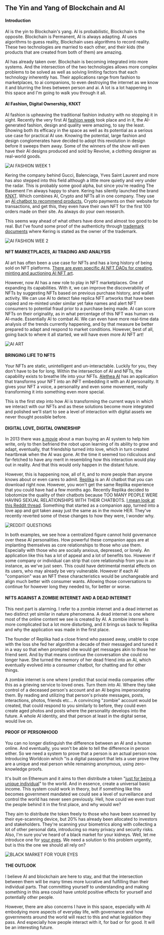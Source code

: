 ## The Yin and Yang of Blockchain and AI

#### Introduction 
AI is the yin to Blockchain's yang. AI is probabilistic, Blockchain is the opposite. Blockchain is Permanent, AI is always adapting. AI uses algorithms to guess reality, Blockchain uses algorithms to record reality. These two technologies are married to each other, and their kids (the products that are created from both of them) are amazing.

AI has already taken over. Blockchain is becoming integrated into more systems. And the intersection of the two technologies allows more complex problems to be solved as well as solving limiting factors that each technology inherently has. Their applications range from fashion to marketplaces, to ai companions, to even destroying the internet as we know it and blurring the lines between person and ai. A lot is a lot happening in this space and I'm going to walk you through it all. 

#### AI Fashion, Digital Ownership, KNXT
AI fashion is upheaving the traditional fashion industry with no stopping it in sight. Recently the very first AI [fashion week](https://fashionweek.ai/) took place and in it, the AI-generated fashion, design and quality were amazing, to say the least. Showing both its efficacy in the space as well as its potential as a serious use case for practical AI use. Knowing the potential, large fashion and design conglomerates have decided to adopt this revolution in design before it sweeps them away. Some of the winners of the show will even have their AI designs produced and sold by Revolve, a clothing designer as real-world goods. 

![AI FASHION WEEK 1](p1.png)

Kering the company behind Gucci, Balenciaga, Yves Saint Laurent and more has also stepped into this field although a little more quietly and very under the radar. This is probably some good alpha, but since you're reading The Basement I'm always happy to share. Kering has silently launched the brand [KNXT](https://www.knxt-boutique.com/). Which combines AI, Crypto and NFTs all in one company. They use an [AI chatbot to recommend products](https://www.knxt-madeline.com/chat), Crypto payments on their website for transactions, and get this, they even have their own NFT for the first 100 orders made on their site. As always do your own research.

This seems way ahead of what others have done and almost too good to be real. But I've found some proof of the authenticity through [trademark documents](https://trademarks.justia.com/793/32/knxt-79332972.html) where Kering is stated as the owner of the trademark.

![AI FASHION WEE 2](p4.png)

#### NFT MARKETPLACES, AI TRADING AND ANALYSIS
AI art has often been a use case for NFTs and has a long history of being sold on NFT platforms. [There are even specific AI NFT DAOs for creating, minting and auctioning AI NFT art](https://www.botto.com/). 

However, now AI has a new role to play in NFT marketplaces. One of expanding its capabilities. With it, we can improve the discoverability of NFTs by suggesting NFTs based on previous purchase history, and wallet activity. We can use AI to detect fake replica NFT artworks that have been copied and re-minted under similar yet fake names and alert NFT consumers to potential fraud prior to a purchase being made. AI can score NFTs on their originality, as in what percentage of this NFT was human vs AI-made. Essentially AI to combat AI. We can even have more real-time data analysis of the trends currently happening, and by that measure be better prepared to adapt and respond to market conditions. However, best of all, going back to where it all started, we will have even more AI NFT art!

![AI ART](p2.jpg)

#### BRINGING LIFE TO NFTS
Your NFTs are static, unintelligent and un-interactable. Luckily for you, they don't have to be for long. Within the intersection of AI and NFTs, the capability exists to breathe life into your NFTs. [Alethea AI](https://twitter.com/real_alethea/status/1678760436194492417) has an application that transforms your NFT into an iNFT embedding it with an AI personality. It gives your NFT a voice, a personality and even some movement, really transforming it into something even more special.

This is the first step into how AI is transforming the current ways in which we interact with our NFTs and as these solutions become more integrated and polished we'll start to see a level of interaction with digital assets we never thought possible before.

#### DIGITAL LOVE, DIGITAL OWNERSHIP
In 2013 there was [a movie](https://www.youtube.com/watch?v=ne6p6MfLBxc) about a man buying an AI system to help him write, only to then befriend the robot upon learning of its ability to grow and adapt, eventually, that friendship turned into love, which in turn created heartbreak when the AI was gone. At the time it seemed too ridiculous and far-fetched to have any merit in resembling how this interaction would play out in reality. And that this would only happen in the distant future. 


However, this is happening now, all of it, and to more people than anyone knows about or even cares to admit. [Replika](https://replika.com/) is an AI chatbot that you can download right now. However, you won't get the same Replika experience that you could have had a few months ago. Recently Replika decided to lobotomize the quality of their chatbots because TOO MANY PEOPLE WERE HAVING SEXUAL RELATIONSHIPS WITH THEIR CHATBOTS. [I mean look at this Reddit thread](https://www.reddit.com/r/replika/comments/lxfh0m/sex_with_replika/). Something that started as a companion app, turned into a love app and got taken away just the same as in the movie HER. They've recently reverted some of these changes to how they were, I wonder why.

![REDDIT QUESTIONS](p3.png)

In both examples, we see how a centralized figure cannot hold governance over these AI personalities. How powerful these companion apps are at implanting themselves as core relationships to those who use them. Especially with those who are socially anxious, depressed, or lonely. An application like this has a lot of appeal and a lot of benefits too. However if some company or individual can strip that core relationship from you in an instance, as we've just seen. This could have detrimental mental effects on its users, who may already be very vulnerable. However if each AI "companion" was an NFT these characteristics would be unchangeable and align much better with consumer wants. Allowing those conversations to continue for however long they needed to, for better or worse.

#### NFTS AGAINST A ZOMBIE INTERNET AND A DEAD INTERNET
This next part is alarming. I refer to a zombie internet and a dead internet as two distinct yet similar in nature phenomena. A dead internet is one where most of the online content we see is created by AI. A zombie internet is more complicated but a lot more disturbing, and it brings us back to Replika and why the application was made in the first place. 

The founder of Replika had a close friend who passed away, unable to cope with the loss she fed her algorithm a decade of their messaged and tuned it in a way so that when prompted she would get messages akin to those her friend sent. And by that means continue the conversation she could no longer have. She turned the memory of her dead friend into an AI, which eventually evolved into a consumer chatbot, for chatting and for other things.

A zombie internet is one where I predict that social media companies offer this as a grieving service to loved ones. Turn them into AI. Where they take control of a deceased person's account and an AI begins impersonating them. By reading and utilizing that person's private messages, posts, interactions, photos, friends etc... A convincing "zombie" account would be created, that could respond to you similarly to before, they could even create aged photos and posts where the personality develops into the future. A whole AI identity, and that person at least in the digital sense, would live on.

#### PROOF OF PERSONHOOD
You can no longer distinguish the difference between an AI and a human online. And eventually, you won't be able to tell the difference in person either. So we need a system to prove that a person is an actual person now. Introducing Worldcoin which "is a digital passport that lets a user prove they are a unique and real person while remaining anonymous, using zero-knowledge proofs. 

It's built on Ethereum and it aims to then distribute a token "[just for being a unique individual](https://www.context.news/big-tech/what-is-worldcoin-and-what-does-it-mean-for-our-privacy)" to the world. And in essence, create a universal basic income. This system could work in theory, but if something like this becomes government mandated we could see a level of surveillance and control the world has never seen previously. Hell, how could we even trust the people behind it in the first place, and why would we?

They aim to distribute the token freely to those who have been scanned by their eye-scanning device, but 20% has already been allocated to investors and stakeholders. They're scanning your biometrics along with collecting a lot of other personal data, introducing so many privacy and security risks. Also, I'm sure you've heard of a black market for your kidneys. Well, let me introduce one for [your eyes](https://www.coindesk.com/policy/2023/05/24/black-market-for-worldcoin-credentials-pops-up-in-china/). We need a solution to this problem urgently, but is this the one we should all rely on?

![BLACK MARKET FOR YOUR EYES](p5.png)

#### THE OUTLOOK
I believe AI and blockchain are here to stay, and that the intersection between them will be many times more lucrative and fulfilling than their individual parts. That committing yourself to understanding and making something in this area could have untold positive effects for yourself and potentially other people. 

However, there are also concerns I have in this space, especially with AI embodying more aspects of everyday life, with governance and how governments around the world will react to this and what legislation they pass. And especially how people interact with it, for bad or for good. It will be an interesting future.


